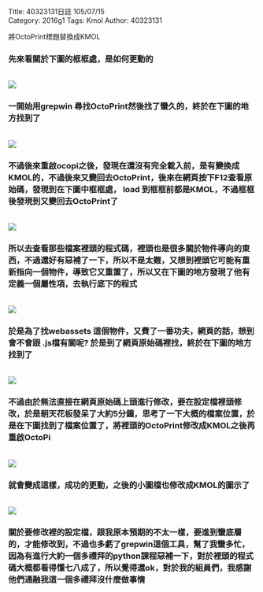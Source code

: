 Title: 40323131日誌 105/07/15  
Category: 2016g1
Tags: Kmol
Author: 40323131



將OctoPrint標題替換成KMOL
<!-- PELICAN_END_SUMMARY -->

<h3>先來看關於下圖的框框處，是如何更動的</h3>
</br>
<img src="http://i.imgur.com/uEfRgiA.png">
</br>
<h3>一開始用grepwin 尋找OctoPrint然後找了蠻久的，終於在下圖的地方找到了</h3>
</br>
<img src="http://i.imgur.com/wdK9HrK.png">
</br>
<h3>不過後來重啟ocopi之後，發現在還沒有完全載入前，是有變換成KMOL的，不過後來又變回去OctoPrint，後來在網頁按下F12查看原始碼，發現到在下圖中框框處， load 到框框前都是KMOL，不過框框後發現到又變回去OctoPrint了</h3>
</br>
<img src="http://i.imgur.com/85DweJi.png">
</br>
<h3>所以去查看那些檔案裡頭的程式碼，裡頭也是很多關於物件導向的東西，不過還好有惡補了一下，所以不是太難，又想到裡頭它可能有重新指向一個物件，導致它又重置了，所以又在下圖的地方發現了他有定義一個屬性項，去執行底下的程式</h3>
</br>
<img src="http://i.imgur.com/fgPwQs3.png">
</br>
<h3>於是為了找webassets 這個物件，又費了一番功夫，網頁的話，想到會不會跟 .js檔有關呢? 於是到了網頁原始碼裡找，終於在下圖的地方找到了</h3>
</br>
<img src="http://i.imgur.com/KNFeIOa.png">
</br>
<h3>不過由於無法直接在網頁原始碼上頭進行修改，要在設定檔裡頭修改，於是朝天花板發呆了大約5分鐘，思考了一下大概的檔案位置，於是在下圖找到了檔案位置了，將裡頭的OctoPrint修改成KMOL之後再重啟OctoPi</h3>
</br>
<img src="http://i.imgur.com/PSsLb3u.png">
</br>
<h3>就會變成這樣，成功的更動，之後的小圖檔也修改成KMOL的圖示了</h3>
</br>
<img src="http://i.imgur.com/uEfRgiA.png">
</br>
<h3>關於要修改裡的設定檔，跟我原本預期的不太一樣，要進到蠻底層的，才能修改到，不過也多虧了grepwin這個工具，幫了我蠻多忙，因為有進行大約一個多禮拜的python課程惡補一下，對於裡頭的程式碼大概都看得懂七八成了，所以覺得還ok，對於我的組員們，我感謝他們通融我這一個多禮拜沒什麼做事情</h3>



